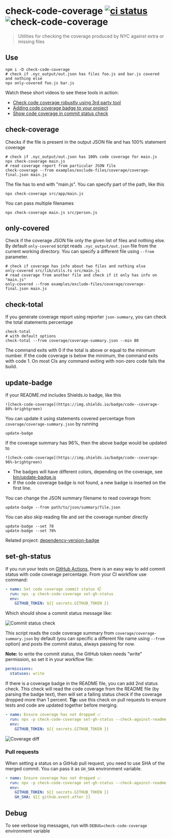# check-code-coverage [![ci status][ci image]][ci url] ![check-code-coverage](https://img.shields.io/badge/code--coverage-100%25-brightgreen)

> Utilities for checking the coverage produced by NYC against extra or missing files

## Use

```shell
npm i -D check-code-coverage
# check if .nyc_output/out.json has files foo.js and bar.js covered and nothing else
npx only-covered foo.js bar.js
```

Watch these short videos to see these tools in action:

- [Check code coverage robustly using 3rd party tool](https://youtu.be/dwU5gUG2-EM)
- [Adding code coverage badge to your project](https://youtu.be/bNVRxb-MKGo)
- [Show code coverage in commit status check](https://youtu.be/AAl4HmJ3YuM)

## check-coverage

Checks if the file is present in the output JSON file and has 100% statement coverage

```shell
# check if .nyc_output/out.json has 100% code coverage for main.js
npx check-coverage main.js
# read coverage report from particular JSON file
check-coverage --from examples/exclude-files/coverage/coverage-final.json main.js
```

The file has to end with "main.js". You can specify part of the path, like this

```shell
npx check-coverage src/app/main.js
```

You can pass multiple filenames

```shell
npx check-coverage main.js src/person.js
```

## only-covered

Check if the coverage JSON file only the given list of files and nothing else. By default `only-covered` script reads `.nyc_output/out.json` file from the current working directory. You can specify a different file using `--from` parameter.

```shell
# check if coverage has info about two files and nothing else
only-covered src/lib/utils.ts src/main.js
# read coverage from another file and check if it only has info on "main.js"
only-covered --from examples/exclude-files/coverage/coverage-final.json main.js
```

## check-total

If you generate coverage report using reporter `json-summary`, you can check the total statements percentage

```shell
check-total
# with default options
check-total --from coverage/coverage-summary.json --min 80
```

The command exits with 0 if the total is above or equal to the minimum number. If the code coverage is below the minimum, the command exits with code 1. On most CIs any command exiting with non-zero code fails the build.

## update-badge

If your README.md includes Shields.io badge, like this

    ![check-code-coverage](https://img.shields.io/badge/code--coverage-80%-brightgreen)

You can update it using statements covered percentage from `coverage/coverage-summary.json` by running

```shell
update-badge
```

If the coverage summary has 96%, then the above badge would be updated to

    ![check-code-coverage](https://img.shields.io/badge/code--coverage-96%-brightgreen)

- The badges will have different colors, depending on the coverage, see [bin/update-badge.js](bin/update-badge.js)
- If the code coverage badge is not found, a new badge is inserted on the first line.

You can change the JSON summary filename to read coverage from:

```shell
update-badge --from path/to/json/summary/file.json
```

You can also skip reading file and set the coverage number directly

```shell
update-badge --set 78
update-badge --set 78%
```

Related project: [dependency-version-badge](https://github.com/bahmutov/dependency-version-badge)

## set-gh-status

If you run your tests on [GitHub Actions](https://glebbahmutov.com/blog/trying-github-actions/), there is an easy way to add commit status with code coverage percentage. From your CI workflow use command:

```yaml
- name: Set code coverage commit status 📫
  run: npx -p check-code-coverage set-gh-status
  env:
    GITHUB_TOKEN: ${{ secrets.GITHUB_TOKEN }}
```

Which should show a commit status message like:

![Commit status check](images/commit-status.png)

This script reads the code coverage summary from `coverage/coverage-summary.json` by default (you can specific a different file name using `--from` option) and posts the commit status, always passing for now.

**Note:** to write the commit status, the GitHub token needs "write" permission, so set it in your workflow file:

```yml
permissions:
  statuses: write
```

If there is a coverage badge in the README file, you can add 2nd status check. This check will read the code coverage from the README file (by parsing the badge text), then will set a failing status check if the coverage dropped more than 1 percent. **Tip:** use this check on pull requests to ensure tests and code are updated together before merging.

```yaml
- name: Ensure coverage has not dropped 📈
  run: npx -p check-code-coverage set-gh-status --check-against-readme
  env:
    GITHUB_TOKEN: ${{ secrets.GITHUB_TOKEN }}
```

![Coverage diff](images/coverage-diff.png)

### Pull requests

When setting a status on a GitHub pull request, you need to use SHA of the merged commit. You can pass it as `GH_SHA` environment variable.

```yaml
- name: Ensure coverage has not dropped 📈
  run: npx -p check-code-coverage set-gh-status --check-against-readme
  env:
    GITHUB_TOKEN: ${{ secrets.GITHUB_TOKEN }}
    GH_SHA: ${{ github.event.after }}
```

## Debug

To see verbose log messages, run with `DEBUG=check-code-coverage` environment variable

[ci image]: https://github.com/bahmutov/check-code-coverage/workflows/ci/badge.svg?branch=master
[ci url]: https://github.com/bahmutov/check-code-coverage/actions

